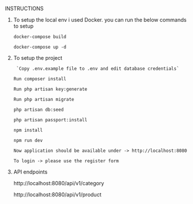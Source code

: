 INSTRUCTIONS 

 1) To setup the local env i used Docker. you can run the below commands to setup
    
    `docker-compose build`

    `docker-compose up -d`

2) To setup the project
    
        `Copy .env.example file to .env and edit database credentials`
	
	`Run composer install`
	
	`Run php artisan key:generate`
	
	`Run php artisan migrate`
	
	`php artisan db:seed`
	
	`php artisan passport:install`
	
	`npm install`
	
	`npm run dev`
	
	`Now application should be available under -> http://localhost:8080`
	
	`To login -> please use the register form`

3) API endpoints

	http://localhost:8080/api/v1/category

	http://localhost:8080/api/v1/product
